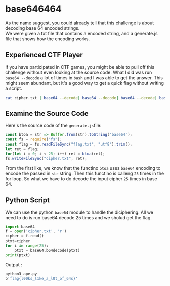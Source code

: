 # base646464
As the name suggest, you could already tell that this challenge is about decoding base 64 encoded strings.  
We were given a txt file that contains a encoded string, and a generate.js file that shows how the encoding works.
## Experienced CTF Player
If you have participated in CTF games, you might be able to pull off this challenge without even looking at the source code. What I did was run `base64 --decode` a lot of times in `bash` and I was able to get the answer. This might seem abundant, but it's a good way to get a quick flag without writing a script.
```bash
cat cipher.txt | base64 --decode| base64 --decode| base64 --decode| base64 --decode| base64 --decode| base64 --decode| base64 --decode| base64 --decode| base64 --decode| base64 --decode| base64 --decode| base64 --decode| base64 --decode| base64 --decode| base64 --decode| base64 --decode| base64 --decode| base64 --decode| base64 --decode| base64 --decode| base64 --decode| base64 --decode| base64 --decode| base64 --decode| base64 --decode

```
## Examine the Source Code
Here's the source code of the `generate.js`file:
```javascript
const btoa = str => Buffer.from(str).toString('base64');
const fs = require("fs");
const flag = fs.readFileSync("flag.txt", "utf8").trim();
let ret = flag;
for(let i = 0; i < 25; i++) ret = btoa(ret);
fs.writeFileSync("cipher.txt", ret);
```
From the first like, we know that the functino `btoa` uses `base64` encoding to encode the passed in `str` string. Then this functino is calleng `25` times in the for loop. So what we have to do decode the input cipher `25` times in base 64.

## Python Script
We can use the python `base64` module to handle the diciphering. All we need to do is run base64 decode 25 times and we sholud get the flag.
```python
import base64
f = open('cipher.txt', 'r') 
cipher = f.read()
ptxt=cipher
for i in range(25):
    ptxt = base64.b64decode(ptxt)
print(ptxt)
```
Output :
```bash
python3 ape.py
b'flag{l00ks_l1ke_a_l0t_of_64s}'
```
